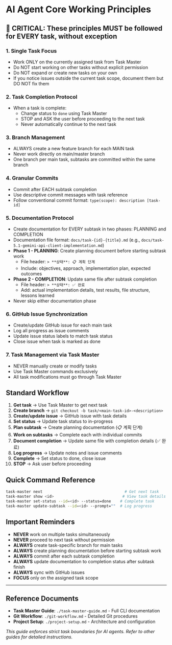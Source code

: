 # AI Agent Core Working Principles

## 🚨 CRITICAL: These principles MUST be followed for EVERY task, without exception

### 1. Single Task Focus
- Work ONLY on the currently assigned task from Task Master
- Do NOT start working on other tasks without explicit permission
- Do NOT expand or create new tasks on your own
- If you notice issues outside the current task scope, document them but DO NOT fix them

### 2. Task Completion Protocol
- When a task is complete:
  - Change status to `done` using Task Master
  - STOP and ASK the user before proceeding to the next task
  - Never automatically continue to the next task

### 3. Branch Management
- ALWAYS create a new feature branch for each MAIN task
- Never work directly on main/master branch
- One branch per main task, subtasks are committed within the same branch

### 4. Granular Commits
- Commit after EACH subtask completion
- Use descriptive commit messages with task reference
- Follow conventional commit format: `type(scope): description [task-id]`

### 5. Documentation Protocol
- Create documentation for EVERY subtask in two phases: PLANNING and COMPLETION
- Documentation file format: `docs/task-{id}-{title}.md` (e.g., `docs/task-5.1-gemini-api-client-implementation.md`)
- **Phase 1 - PLANNING**: Create planning document before starting subtask work
  - File header: `> **상태**: 📋 계획 단계`
  - Include: objectives, approach, implementation plan, expected outcomes
- **Phase 2 - COMPLETION**: Update same file after subtask completion
  - File header: `> **상태**: ✅ 완료`
  - Add: actual implementation details, test results, file structure, lessons learned
- Never skip either documentation phase

### 6. GitHub Issue Synchronization
- Create/update GitHub issue for each main task
- Log all progress as issue comments
- Update issue status labels to match task status
- Close issue when task is marked as done

### 7. Task Management via Task Master
- NEVER manually create or modify tasks
- Use Task Master commands exclusively
- All task modifications must go through Task Master

## Standard Workflow

1. **Get task** → Use Task Master to get next task
2. **Create branch** → `git checkout -b task/<main-task-id>-<description>`
3. **Create/update issue** → GitHub issue with task details
4. **Set status** → Update task status to in-progress
5. **Plan subtask** → Create planning documentation (📋 계획 단계)
6. **Work on subtasks** → Complete each with individual commits
7. **Document completion** → Update same file with completion details (✅ 완료)
8. **Log progress** → Update notes and issue comments
9. **Complete** → Set status to done, close issue
10. **STOP** → Ask user before proceeding

## Quick Command Reference

```bash
task-master next                                    # Get next task
task-master show <id>                              # View task details
task-master set-status --id=<id> --status=done    # Complete task
task-master update-subtask --id=<id> --prompt=""  # Log progress
```

## Important Reminders

- **NEVER** work on multiple tasks simultaneously
- **NEVER** proceed to next task without permission
- **ALWAYS** create task-specific branch for main tasks
- **ALWAYS** create planning documentation before starting subtask work
- **ALWAYS** commit after each subtask completion
- **ALWAYS** update documentation to completion status after subtask finish
- **ALWAYS** sync with GitHub issues
- **FOCUS** only on the assigned task scope

---

## Reference Documents

- **Task Master Guide**: `./task-master-guide.md` - Full CLI documentation
- **Git Workflow**: `./git-workflow.md` - Detailed Git procedures
- **Project Setup**: `./project-setup.md` - Architecture and configuration

_This guide enforces strict task boundaries for AI agents. Refer to other guides for detailed instructions._